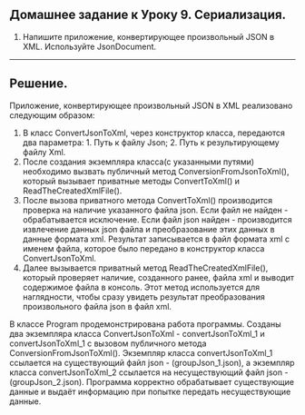 ﻿## Домашнее задание к Уроку 9. Сериализация.
1. Напишите приложение, конвертирующее произвольный JSON в XML. Используйте JsonDocument.
---
## Решение.
Приложение, конвертирующее произвольный JSON в XML реализовано следующим  образом:

1. В класс ConvertJsonToXml, через конструктор класса, передаются два параметра: 1. Путь к файлу Json; 2. Путь к результирующему  файлу Xml.
2. После создания экземпляра класса(с указанными путями) необходимо вызвать публичный метод ConversionFromJsonToXml(), который вызывает приватные методы ConvertToXml() и ReadTheCreatedXmlFile().
3. После вызова приватного метода ConvertToXml() производится проверка на наличие указанного файла json. Если файл не найден - обрабатывается исключение. Если файл json найден - производится извлечение данных json файла и преобразование этих данных в данные формата xml. Результат записывается в файл формата xml с именем файла, которое было передано в конструктор класса ConvertJsonToXml.
4. Далее вызывается приватный метод  ReadTheCreatedXmlFile(), который проверяет наличие, созданного ранее, файла xml и выводит содержимое файла в консоль. Этот метод используется для наглядности, чтобы сразу увидеть результат преобразования произвольного файла json в файл xml.

В клаcсе Program продемонстрирована работа программы. Созданы два экземпляра класса ConvertJsonToXml - convertJsonToXml_1 и convertJsonToXml_1 с вызовом публичного метода ConversionFromJsonToXml().
Экземпляр класса convertJsonToXml_1 ссылается на существующий файл json - (groupJson_1.json), а экземпляр класса convertJsonToXml_2 ссылается на несуществующий файл json - (groupJson_2.json). Программа корректно обрабатывает существующие данные и выдаёт информацию при попытке передать несуществующие данные.